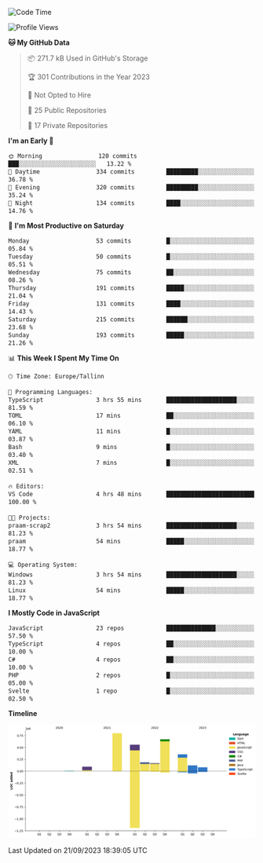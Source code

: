 <!--START_SECTION:waka-->
![Code Time](http://img.shields.io/badge/Code%20Time-395%20hrs%2013%20mins-blue)

![Profile Views](http://img.shields.io/badge/Profile%20Views-0-blue)

**🐱 My GitHub Data** 

> 📦 271.7 kB Used in GitHub's Storage 
 > 
> 🏆 301 Contributions in the Year 2023
 > 
> 🚫 Not Opted to Hire
 > 
> 📜 25 Public Repositories 
 > 
> 🔑 17 Private Repositories 
 > 
**I'm an Early 🐤** 

```text
🌞 Morning                120 commits         ███░░░░░░░░░░░░░░░░░░░░░░   13.22 % 
🌆 Daytime                334 commits         █████████░░░░░░░░░░░░░░░░   36.78 % 
🌃 Evening                320 commits         █████████░░░░░░░░░░░░░░░░   35.24 % 
🌙 Night                  134 commits         ████░░░░░░░░░░░░░░░░░░░░░   14.76 % 
```
📅 **I'm Most Productive on Saturday** 

```text
Monday                   53 commits          █░░░░░░░░░░░░░░░░░░░░░░░░   05.84 % 
Tuesday                  50 commits          █░░░░░░░░░░░░░░░░░░░░░░░░   05.51 % 
Wednesday                75 commits          ██░░░░░░░░░░░░░░░░░░░░░░░   08.26 % 
Thursday                 191 commits         █████░░░░░░░░░░░░░░░░░░░░   21.04 % 
Friday                   131 commits         ████░░░░░░░░░░░░░░░░░░░░░   14.43 % 
Saturday                 215 commits         ██████░░░░░░░░░░░░░░░░░░░   23.68 % 
Sunday                   193 commits         █████░░░░░░░░░░░░░░░░░░░░   21.26 % 
```


📊 **This Week I Spent My Time On** 

```text
🕑︎ Time Zone: Europe/Tallinn

💬 Programming Languages: 
TypeScript               3 hrs 55 mins       ████████████████████░░░░░   81.59 % 
TOML                     17 mins             ██░░░░░░░░░░░░░░░░░░░░░░░   06.10 % 
YAML                     11 mins             █░░░░░░░░░░░░░░░░░░░░░░░░   03.87 % 
Bash                     9 mins              █░░░░░░░░░░░░░░░░░░░░░░░░   03.40 % 
XML                      7 mins              █░░░░░░░░░░░░░░░░░░░░░░░░   02.51 % 

🔥 Editors: 
VS Code                  4 hrs 48 mins       █████████████████████████   100.00 % 

🐱‍💻 Projects: 
praam-scrap2             3 hrs 54 mins       ████████████████████░░░░░   81.23 % 
praam                    54 mins             █████░░░░░░░░░░░░░░░░░░░░   18.77 % 

💻 Operating System: 
Windows                  3 hrs 54 mins       ████████████████████░░░░░   81.23 % 
Linux                    54 mins             █████░░░░░░░░░░░░░░░░░░░░   18.77 % 
```

**I Mostly Code in JavaScript** 

```text
JavaScript               23 repos            ██████████████░░░░░░░░░░░   57.50 % 
TypeScript               4 repos             ██░░░░░░░░░░░░░░░░░░░░░░░   10.00 % 
C#                       4 repos             ██░░░░░░░░░░░░░░░░░░░░░░░   10.00 % 
PHP                      2 repos             █░░░░░░░░░░░░░░░░░░░░░░░░   05.00 % 
Svelte                   1 repo              █░░░░░░░░░░░░░░░░░░░░░░░░   02.50 % 
```



**Timeline**

![Lines of Code chart](https://raw.githubusercontent.com/Piilu/Piilu/main/assets/bar_graph.png)


 Last Updated on 21/09/2023 18:39:05 UTC
<!--END_SECTION:waka-->